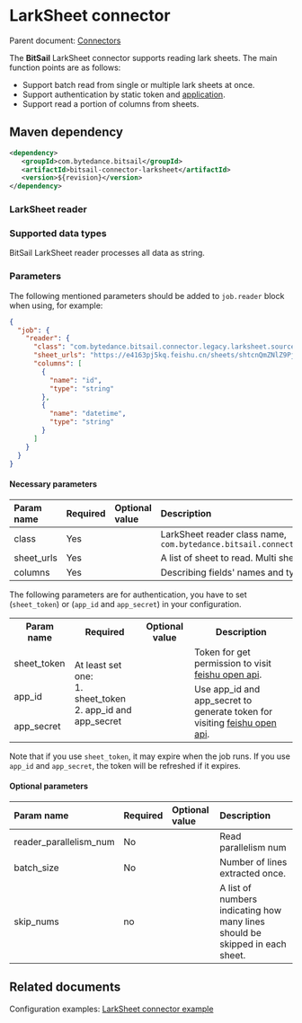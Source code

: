 # LarkSheet connector

Parent document: [Connectors](../README.md)

The **BitSail** LarkSheet connector supports reading lark sheets.
The main function points are as follows:

 - Support batch read from single or multiple lark sheets at once.
 - Support authentication by static token and [application](https://open.feishu.cn/document/ukTMukTMukTM/uYTM5UjL2ETO14iNxkTN/terminology?lang=en-US).
 - Support read a portion of columns from sheets.


## Maven dependency

```xml
<dependency>
   <groupId>com.bytedance.bitsail</groupId>
   <artifactId>bitsail-connector-larksheet</artifactId>
   <version>${revision}</version>
</dependency>
```

### LarkSheet reader

### Supported data types

BitSail LarkSheet reader processes all data as string.

### Parameters

The following mentioned parameters should be added to `job.reader` block when using, for example:

```json
{
  "job": {
    "reader": {
      "class": "com.bytedance.bitsail.connector.legacy.larksheet.source.LarkSheetInputFormat",
      "sheet_urls": "https://e4163pj5kq.feishu.cn/sheets/shtcnQmZNlZ9PjZUJKT5oU3Sjjg?sheet=ZbzDHq",
      "columns": [
        {
          "name": "id",
          "type": "string"
        },
        {
          "name": "datetime",
          "type": "string"
        }
      ]
    }
  }
}
```

#### Necessary parameters

| Param name | Required | Optional value | Description                                                                                                 |
|:-----------|:---------|:---------------|:------------------------------------------------------------------------------------------------------------|
| class      | Yes      |                | LarkSheet reader class name, `com.bytedance.bitsail.connector.legacy.larksheet.source.LarkSheetInputFormat` |
| sheet_urls | Yes      |                | A list of sheet to read. Multi sheets urls are separated by comma.                                          | 
| columns    | Yes      |                | Describing fields' names and types.                                                                         |

The following parameters are for authentication, you have to set (`sheet_token`) or (`app_id` and `app_secret`) in your configuration.

<table>
    <tr>
        <th>Param name</th>
        <th>Required</th>
        <th>Optional value</th>
        <th>Description</th>
    </tr>
    <tr>
        <td>sheet_token</td>
        <td rowspan="3">At least set one:<br/>1. sheet_token<br/>2. app_id and app_secret</td>
        <td></td>
        <td>Token for get permission to visit <a href="https://open.feishu.cn/document/ukTMukTMukTM/ugTMzUjL4EzM14COxMTN">feishu open api</a>.</td>
    </tr>
    <tr>
        <td>app_id</td>
        <td></td>
        <td rowspan="2">Use app_id and app_secret to generate token for visiting <a href="https://open.feishu.cn/document/ukTMukTMukTM/ugTMzUjL4EzM14COxMTN">feishu open api</a>.</td>
    </tr>
    <tr>
        <td>app_secret</td>
        <td></td>
    </tr>
</table>

Note that if you use `sheet_token`, it may expire when the job runs.
If you use `app_id` and `app_secret`, the token will be refreshed if it expires.

#### Optional parameters

| Param name             | Required | Optional value | Description                                                                  |
|:-----------------------|:---------|:---------------|:-----------------------------------------------------------------------------|
| reader_parallelism_num | No       |                | Read parallelism num                                                         |
| batch_size             | No       |                | Number of lines extracted once.                                              |
| skip_nums              | no       |                | A list of numbers indicating how many lines should be skipped in each sheet. |

## Related documents

Configuration examples: [LarkSheet connector example](./larksheet-example.md)
